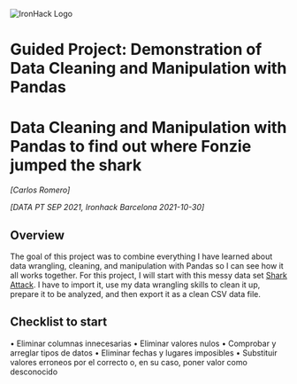 ﻿![IronHack Logo](https://s3-eu-west-1.amazonaws.com/ih-materials/uploads/upload_d5c5793015fec3be28a63c4fa3dd4d55.png)

# Guided Project: Demonstration of Data Cleaning and Manipulation with Pandas

# Data Cleaning and Manipulation with Pandas to find out where Fonzie jumped the shark
*[Carlos Romero]*

*[DATA PT SEP 2021, Ironhack Barcelona 2021-10-30]*

## Overview

The goal of this project was to combine everything I have learned about data wrangling, cleaning, and manipulation with Pandas so I can see how it all works together. For this project, I will start with this messy data set [Shark Attack](https://www.kaggle.com/teajay/global-shark-attacks/version/1). I have to import it, use my data wrangling skills to clean it up, prepare it to be analyzed, and then export it as a clean CSV data file.

## Checklist to start
• Eliminar columnas innecesarias
• Eliminar valores nulos
• Comprobar y arreglar tipos de datos
• Eliminar fechas y lugares imposibles
• Substituir valores erroneos por el correcto o, en su caso, poner valor como desconocido

